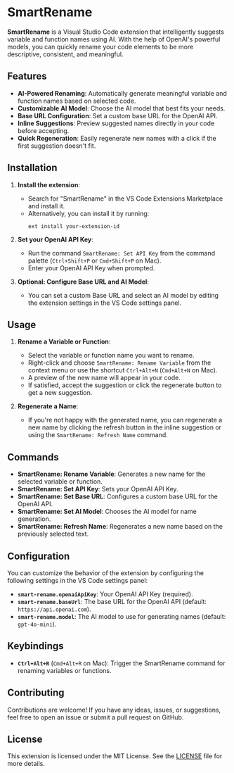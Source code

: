 # SmartRename

**SmartRename** is a Visual Studio Code extension that intelligently suggests variable and function names using AI. With the help of OpenAI's powerful models, you can quickly rename your code elements to be more descriptive, consistent, and meaningful.

## Features

- **AI-Powered Renaming**: Automatically generate meaningful variable and function names based on selected code.
- **Customizable AI Model**: Choose the AI model that best fits your needs.
- **Base URL Configuration**: Set a custom base URL for the OpenAI API.
- **Inline Suggestions**: Preview suggested names directly in your code before accepting.
- **Quick Regeneration**: Easily regenerate new names with a click if the first suggestion doesn't fit.

## Installation

1. **Install the extension**:
   - Search for "SmartRename" in the VS Code Extensions Marketplace and install it.
   - Alternatively, you can install it by running:
     ```
     ext install your-extension-id
     ```

2. **Set your OpenAI API Key**:
   - Run the command `SmartRename: Set API Key` from the command palette (`Ctrl+Shift+P` or `Cmd+Shift+P` on Mac).
   - Enter your OpenAI API Key when prompted.

3. **Optional: Configure Base URL and AI Model**:
   - You can set a custom Base URL and select an AI model by editing the extension settings in the VS Code settings panel.

## Usage

1. **Rename a Variable or Function**:
   - Select the variable or function name you want to rename.
   - Right-click and choose `SmartRename: Rename Variable` from the context menu or use the shortcut `Ctrl+Alt+N` (`Cmd+Alt+N` on Mac).
   - A preview of the new name will appear in your code.
   - If satisfied, accept the suggestion or click the regenerate button to get a new suggestion.

2. **Regenerate a Name**:
   - If you're not happy with the generated name, you can regenerate a new name by clicking the refresh button in the inline suggestion or using the `SmartRename: Refresh Name` command.

## Commands

- **SmartRename: Rename Variable**: Generates a new name for the selected variable or function.
- **SmartRename: Set API Key**: Sets your OpenAI API Key.
- **SmartRename: Set Base URL**: Configures a custom base URL for the OpenAI API.
- **SmartRename: Set AI Model**: Chooses the AI model for name generation.
- **SmartRename: Refresh Name**: Regenerates a new name based on the previously selected text.

## Configuration

You can customize the behavior of the extension by configuring the following settings in the VS Code settings panel:

- **`smart-rename.openaiApiKey`**: Your OpenAI API Key (required).
- **`smart-rename.baseUrl`**: The base URL for the OpenAI API (default: `https://api.openai.com`).
- **`smart-rename.model`**: The AI model to use for generating names (default: `gpt-4o-mini`).

## Keybindings

- **`Ctrl+Alt+R`** (`Cmd+Alt+R` on Mac): Trigger the SmartRename command for renaming variables or functions.

## Contributing

Contributions are welcome! If you have any ideas, issues, or suggestions, feel free to open an issue or submit a pull request on GitHub.

## License

This extension is licensed under the MIT License. See the [LICENSE](LICENSE) file for more details.

